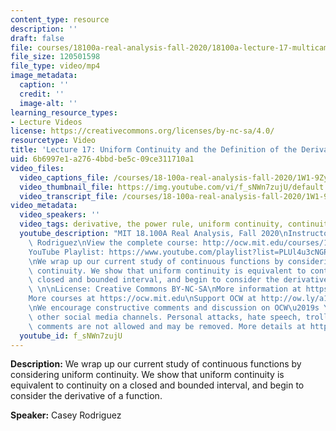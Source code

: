 ```yaml
---
content_type: resource
description: ''
draft: false
file: courses/18100a-real-analysis-fall-2020/18100a-lecture-17-multicam_360p_16_9.mp4
file_size: 120501598
file_type: video/mp4
image_metadata:
  caption: ''
  credit: ''
  image-alt: ''
learning_resource_types:
- Lecture Videos
license: https://creativecommons.org/licenses/by-nc-sa/4.0/
resourcetype: Video
title: 'Lecture 17: Uniform Continuity and the Definition of the Derivative'
uid: 6b6997e1-a276-4bbd-be5c-09ce311710a1
video_files:
  video_captions_file: /courses/18-100a-real-analysis-fall-2020/1W1-9ZyyWj2a3xcClmmlXzZWrp6TDOuBX_transcript.webvtt
  video_thumbnail_file: https://img.youtube.com/vi/f_sNWn7zujU/default.jpg
  video_transcript_file: /courses/18-100a-real-analysis-fall-2020/1W1-9ZyyWj2a3xcClmmlXzZWrp6TDOuBX_transcript.pdf
video_metadata:
  video_speakers: ''
  video_tags: derivative, the power rule, uniform continuity, continuity
  youtube_description: "MIT 18.100A Real Analysis, Fall 2020\nInstructor: Dr. Casey\
    \ Rodriguez\nView the complete course: http://ocw.mit.edu/courses/18-100a-real-analysis-fall-2020/\n\
    YouTube Playlist: https://www.youtube.com/playlist?list=PLUl4u3cNGP61O7HkcF7UImpM0cR_L2gSw\n\
    \nWe wrap up our current study of continuous functions by considering uniform\
    \ continuity. We show that uniform continuity is equivalent to continuity on a\
    \ closed and bounded interval, and begin to consider the derivative of a function.\
    \ \n\nLicense: Creative Commons BY-NC-SA\nMore information at https://ocw.mit.edu/terms\n\
    More courses at https://ocw.mit.edu\nSupport OCW at http://ow.ly/a1If50zVRlQ\n\
    \nWe encourage constructive comments and discussion on OCW\u2019s YouTube and\
    \ other social media channels. Personal attacks, hate speech, trolling, and inappropriate\
    \ comments are not allowed and may be removed. More details at https://ocw.mit.edu/comments."
  youtube_id: f_sNWn7zujU
---
```

**Description:** We wrap up our current study of continuous functions by considering uniform continuity. We show that uniform continuity is equivalent to continuity on a closed and bounded interval, and begin to consider the derivative of a function.

**Speaker:** Casey Rodriguez